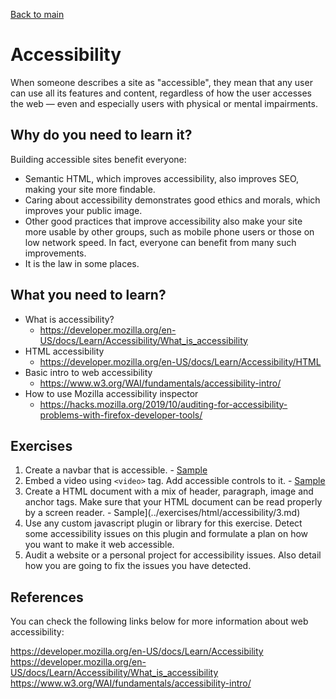 [Back to main](../README.md)

# Accessibility

When someone describes a site as "accessible", they mean that any user can use all its features and content, regardless of how the user accesses the web — even and especially users with physical or mental impairments.

## Why do you need to learn it?

Building accessible sites benefit everyone:

- Semantic HTML, which improves accessibility, also improves SEO, making your site more findable.
- Caring about accessibility demonstrates good ethics and morals, which improves your public image.
- Other good practices that improve accessibility also make your site more usable by other groups, such as mobile phone users or those on low network speed. In fact, everyone can benefit from many such improvements.
- It is the law in some places.

## What you need to learn?

- What is accessibility?
  - https://developer.mozilla.org/en-US/docs/Learn/Accessibility/What_is_accessibility
- HTML accessibility
  - https://developer.mozilla.org/en-US/docs/Learn/Accessibility/HTML
- Basic intro to web accessibility
  - https://www.w3.org/WAI/fundamentals/accessibility-intro/
- How to use Mozilla accessibility inspector
  - https://hacks.mozilla.org/2019/10/auditing-for-accessibility-problems-with-firefox-developer-tools/

## Exercises

1. Create a navbar that is accessible. - [Sample](../exercises/html/accessibility/1.md)
1. Embed a video using `<video>` tag. Add accessible controls to it. - [Sample](../exercises/html/accessibility/2.md)
1. Create a HTML document with a mix of header, paragraph, image and anchor tags. Make sure that your HTML document can be read properly by a screen reader. - Sample](../exercises/html/accessibility/3.md)
1. Use any custom javascript plugin or library for this exercise. Detect some accessibility issues on this plugin and formulate a plan on how you want to make it web accessible.
1. Audit a website or a personal project for accessibility issues. Also detail how you are going to fix the issues you have detected.

## References

You can check the following links below for more information about web accessibility:

https://developer.mozilla.org/en-US/docs/Learn/Accessibility  
https://developer.mozilla.org/en-US/docs/Learn/Accessibility/What_is_accessibility  
https://www.w3.org/WAI/fundamentals/accessibility-intro/
